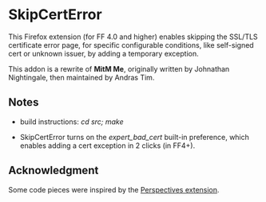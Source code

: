 SkipCertError
=============

This Firefox extension (for FF 4.0 and higher) enables skipping the SSL/TLS
certificate error page, for specific configurable conditions, like self-signed
cert or unknown issuer, by adding a temporary exception.

This addon is a rewrite of **MitM Me**, originally written by Johnathan
Nightingale, then maintained by Andras Tim.

Notes
-----

* build instructions: *cd src; make*

* SkipCertError turns on the *expert\_bad\_cert* built-in preference, which
  enables adding a cert exception in 2 clicks (in FF4+).

Acknowledgment
--------------

Some code pieces were inspired by the [Perspectives
extension](http://www.networknotary.org/ "Thanks guys").
